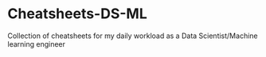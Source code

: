 # Cheatsheets-DS-ML
Collection of cheatsheets for my daily workload as a Data Scientist/Machine learning engineer

